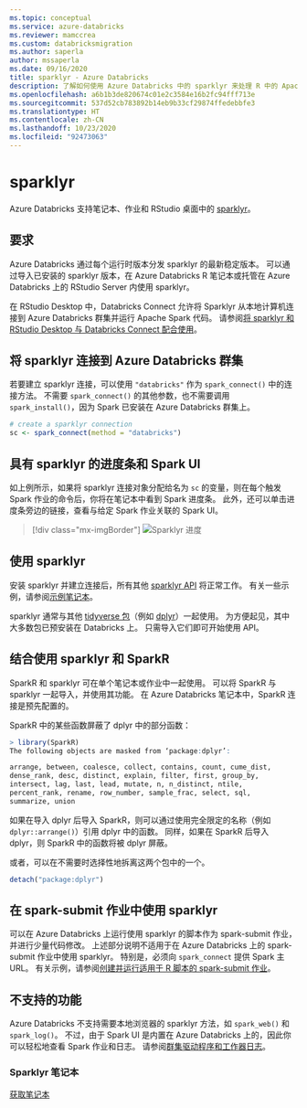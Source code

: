```yaml
---
ms.topic: conceptual
ms.service: azure-databricks
ms.reviewer: mamccrea
ms.custom: databricksmigration
ms.author: saperla
author: mssaperla
ms.date: 09/16/2020
title: sparklyr - Azure Databricks
description: 了解如何使用 Azure Databricks 中的 sparklyr 来处理 R 中的 Apache Spark。
ms.openlocfilehash: a6b1b3de820674c01e2c3584e16b2fc94fff713e
ms.sourcegitcommit: 537d52cb783892b14eb9b33cf29874ffedebbfe3
ms.translationtype: HT
ms.contentlocale: zh-CN
ms.lasthandoff: 10/23/2020
ms.locfileid: "92473063"
---
```

# <a name="sparklyr"></a>sparklyr

Azure Databricks 支持笔记本、作业和 RStudio 桌面中的 [sparklyr](https://spark.rstudio.com/)。

## <a name="requirements"></a>要求

Azure Databricks 通过每个运行时版本分发 sparklyr 的最新稳定版本。 可以通过导入已安装的 sparklyr 版本，在 Azure Databricks R 笔记本或托管在 Azure Databricks 上的 RStudio Server 内使用 sparklyr。

在 RStudio Desktop 中，Databricks Connect 允许将 Sparklyr 从本地计算机连接到 Azure Databricks 群集并运行 Apache Spark 代码。 请参阅[将 sparklyr 和 RStudio Desktop 与 Databricks Connect 配合使用](../../../dev-tools/databricks-connect.md#sparklyr-rstudio)。

## <a name="connect-sparklyr-to-azure-databricks-clusters"></a>将 sparklyr 连接到 Azure Databricks 群集

若要建立 sparklyr 连接，可以使用 `"databricks"` 作为 `spark_connect()` 中的连接方法。
不需要 `spark_connect()` 的其他参数，也不需要调用 `spark_install()`，因为 Spark 已安装在 Azure Databricks 群集上。

```r
# create a sparklyr connection
sc <- spark_connect(method = "databricks")
```

## <a name="progress-bars-and-spark-ui-with-sparklyr"></a>具有 sparklyr 的进度条和 Spark UI

如上例所示，如果将 sparklyr 连接对象分配给名为 `sc` 的变量，则在每个触发 Spark 作业的命令后，你将在笔记本中看到 Spark 进度条。
此外，还可以单击进度条旁边的链接，查看与给定 Spark 作业关联的 Spark UI。

> [!div class="mx-imgBorder"]
> ![Sparklyr 进度](../../../_static/images/third-party-integrations/sparklyr/sparklyr-progress.png)

## <a name="use-sparklyr"></a>使用 sparklyr

安装 sparklyr 并建立连接后，所有其他 [sparklyr API](https://spark.rstudio.com/reference/index.html) 将正常工作。
有关一些示例，请参阅[示例笔记本](#notebook)。

sparklyr 通常与其他 [tidyverse 包](https://www.tidyverse.org/)（例如 [dplyr](https://cran.rstudio.com/web/packages/dplyr/vignettes/dplyr.html)）一起使用。
为方便起见，其中大多数包已预安装在 Databricks 上。
只需导入它们即可开始使用 API。

## <a name="use-sparklyr-and-sparkr-together"></a>结合使用 sparklyr 和 SparkR

SparkR 和 sparklyr 可在单个笔记本或作业中一起使用。
可以将 SparkR 与 sparklyr 一起导入，并使用其功能。
在 Azure Databricks 笔记本中，SparkR 连接是预先配置的。

SparkR 中的某些函数屏蔽了 dplyr 中的部分函数：

```r
> library(SparkR)
The following objects are masked from ‘package:dplyr’:

arrange, between, coalesce, collect, contains, count, cume_dist,
dense_rank, desc, distinct, explain, filter, first, group_by,
intersect, lag, last, lead, mutate, n, n_distinct, ntile,
percent_rank, rename, row_number, sample_frac, select, sql,
summarize, union
```

如果在导入 dplyr 后导入 SparkR，则可以通过使用完全限定的名称（例如 `dplyr::arrange()`）引用 dplyr 中的函数。
同样，如果在 SparkR 后导入 dplyr，则 SparkR 中的函数将被 dplyr 屏蔽。

或者，可以在不需要时选择性地拆离这两个包中的一个。

```r
detach("package:dplyr")
```

## <a name="use-sparklyr-in-spark-submit-jobs"></a>在 spark-submit 作业中使用 sparklyr

可以在 Azure Databricks 上运行使用 sparklyr 的脚本作为 spark-submit 作业，并进行少量代码修改。 上述部分说明不适用于在 Azure Databricks 上的 spark-submit 作业中使用 sparklyr。 特别是，必须向 `spark_connect` 提供 Spark 主 URL。 有关示例，请参阅[创建并运行适用于 R 脚本的 spark-submit 作业](../../../dev-tools/api/latest/examples.md#spark-submit-api-example-r)。

## <a name="unsupported-features"></a>不支持的功能

Azure Databricks 不支持需要本地浏览器的 sparklyr 方法，如 `spark_web()` 和 `spark_log()`。 不过，由于 Spark UI 是内置在 Azure Databricks 上的，因此你可以轻松地查看 Spark 作业和日志。
请参阅[群集驱动程序和工作器日志](../../../clusters/clusters-manage.md#driver-logs)。

### <a name="sparklyr-notebook"></a><a id="notebook"> </a><a id="sparklyr-notebook"> </a>Sparklyr 笔记本

[获取笔记本](../../../_static/notebooks/sparklyr.html)